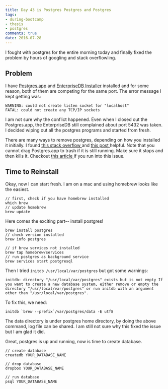```yaml
---
title: Day 43 is Postgres Postgres and Postgres
tags: 
- during-bootcamp
- thesis
- postgres
comments: true
date: 2016-07-28
---
```


I fought with postgres for the entire morning today and finally fixed the problem by hours of googling and stack overflowling. 

Problem
-----------

I have <a href="http://postgresapp.com/" target="_blank"> Postgres.app</a> and <a href="http://www.enterprisedb.com/products-services-training/pgdownload" target="_blank">EnterpriseDB Installer</a> installed and for some reason, both of them are competing for the same port. The error message I kept getting was: 

```
WARNING: could not create listen socket for "localhost" 
FATAL: could not create any TCP/IP sockets
```
I am not sure why the conflict happened. Even when I closed out the Postgres.app, the EnterpriseDB still complained about port 5432 was taken. I decided wiping out all the postgres programs and started from fresh.  

There are many ways to remove postgres, depending on how you installed it initially. I found <a href="http://stackoverflow.com/questions/8037729/completely-uninstall-postgresql-9-0-4-from-mac-osx-lion/9240197#9240197" target="_blank"> this stack overflow </a>  and <a href="http://hzchirs-blog.logdown.com/posts/142678-how-completely-uninstall-postgresql-9x-on-mac-osx" target="_blank"> this post </a> helpful. Note that you cannot drag Postgres.app to trash if it is still running. Make sure it stops and then kills it.  Checkout <a href="http://www.uninstallmacapp.com/postgres-app-9-4-2-0-removal.html" target="_blank"> this article </a> if you run into this issue. 

Time to Reinstall
----------------
Okay, now I can start fresh.  I am on a mac and using homebrew looks like the easiest.  

```
// first, check if you have homebrew installed
which brew
// update homebrew
brew update
```

Here comes the exciting part-- install postgres! 
```
brew install postgres
// check version installed
brew info postgres
```

```
// if brew services not installed
brew tap homebrew/services
// run postgres as background service
brew services start postgresql
```

Then I tried `initdb /usr/local/var/postgres` but got some warnings:

```
initdb: directory "/usr/local/var/postgres" exists but is not empty If you want to create a new database system, either remove or empty the directory "/usr/local/var/postgres" or run initdb with an argument other than "/usr/local/var/postgres".
```

To fix this, we need: 
```
initdb `brew --prefix`/var/postgres/data -E utf8
```
The data directory is under postgres home directory, by doing the above command, log file can be shared.  I am still not sure why this fixed the issue but I am glad it did. 

Great, postgres is up and running, now is time to create database.

```
// create database
createdb YOUR_DATABASE_NAME
```

```
// drop database
dropbox YOUR_DATABASE_NAME
```

```
// run database
psql YOUR_DATABASE_NAME
```
